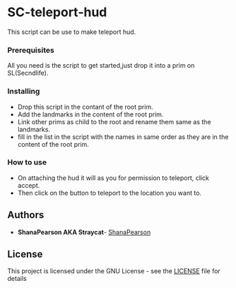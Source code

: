 # SC-teleport-hud

This script can be use to make teleport hud.

### Prerequisites

All you need is the script to get started,just drop it into a prim on SL(Secndlife).

### Installing

* Drop this script in the contant of the root prim.
* Add the landmarks in the content of the root prim.
* Link other prims as child to the root and rename them same as the landmarks.
* fill in the list in the script with the names in same order as they are in the content of the root prim.

### How to use

* On attaching the hud it will as you for permission to teleport, click accept.
* Then click on the button to teleport to the location you want to.

## Authors

* **ShanaPearson AKA Straycat**- [ShanaPearson](https://github.com/ShanaPearson)

## License

This project is licensed under the GNU License - see the [LICENSE](LICENSE) file for details



